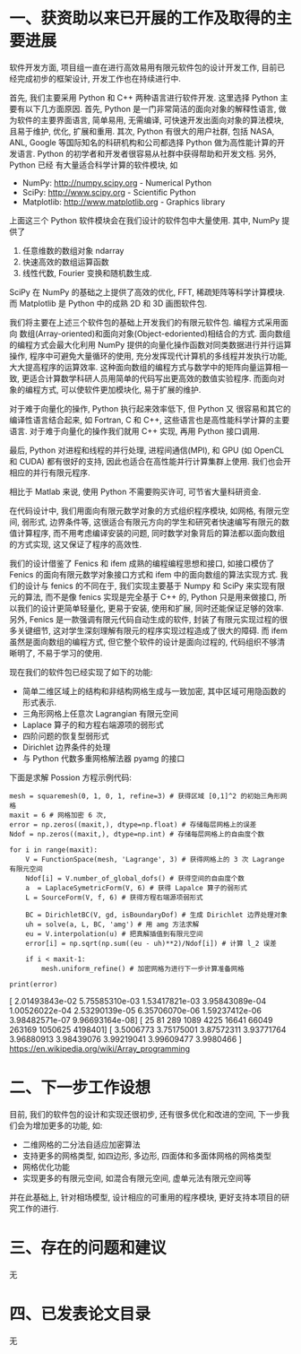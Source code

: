 # 一、获资助以来已开展的工作及取得的主要进展
软件开发方面, 项目组一直在进行高效易用有限元软件包的设计开发工作,
目前已经完成初步的框架设计, 开发工作也在持续进行中.  

首先, 我们主要采用 Python 和 C++ 两种语言进行软件开发. 这里选择 Python
主要有以下几方面原因. 首先, Python 是一门非常简洁的面向对象的解释性语言,
做为软件的主要界面语言, 简单易用, 无需编译, 可快速开发出面向对象的算法模块,
且易于维护, 优化, 扩展和重用. 其次, Python 有很大的用户社群, 包括 NASA, ANL,
Google 等国际知名的科研机构和公司都选择 Python 做为高性能计算的开发语言.
Python 的初学者和开发者很容易从社群中获得帮助和开发文档. 另外, Python 已经
有大量适合科学计算的软件模块, 如

* NumPy: http://numpy.scipy.org - Numerical Python
* SciPy: http://www.scipy.org - Scientific Python
* Matplotlib: http://www.matplotlib.org - Graphics library

上面这三个 Python 软件模块会在我们设计的软件包中大量使用. 其中, NumPy 提供了 

1. 任意维数的数组对象 ndarray
2. 快速高效的数组运算函数
3. 线性代数, Fourier 变换和随机数生成.

SciPy 在 NumPy 的基础之上提供了高效的优化, FFT, 稀疏矩阵等科学计算模块. 而
Matplotlib 是 Python 中的成熟 2D 和 3D 画图软件包.

我们将主要在上述三个软件包的基础上开发我们的有限元软件包. 编程方式采用面向
数组(Array-oriented)和面向对象(Object-edoriented)相结合的方式.
面向数组的编程方式会最大化利用 NumPy
提供的向量化操作函数对同类数据进行并行运算操作, 程序中可避免大量循环的使用,
充分发挥现代计算机的多线程并发执行功能, 大大提高程序的运算效率.
这种面向数组的编程方式与数学中的矩阵向量运算相一致,
更适合计算数学科研人员用简单的代码写出更高效的数值实验程序.
而面向对象的编程方式, 可以使软件更加模块化, 易于扩展的维护.

对于难于向量化的操作, Python 执行起来效率低下, 但 Python 又
很容易和其它的编译性语言结合起来, 如 Fortran, C 和 C++,
这些语言也是高性能科学计算的主要语言. 对于难于向量化的操作我们就用 C++ 实现, 再用
Python 接口调用.

最后, Python 对进程和线程的并行处理, 进程间通信(MPI), 和 GPU (如 OpenCL 和
CUDA) 都有很好的支持, 因此也适合在高性能并行计算集群上使用.
我们也会开相应的并行有限元程序. 

相比于 Matlab 来说, 使用 Python 不需要购买许可, 可节省大量科研资金.

在代码设计中, 我们用面向有限元数学对象的方式组织程序模块, 如网格, 有限元空间, 弱形式,
边界条件等, 这很适合有限元方向的学生和研究者快速编写有限元的数值计算程序,
而不用考虑编译安装的问题, 同时数学对象背后的算法都以面向数组的方式实现,
这又保证了程序的高效性. 

我们的设计借鉴了 Fenics 和 ifem 成熟的编程编程思想和接口, 如接口模仿了 Fenics
的面向有限元数学对象接口方式和 ifem 中的面向数组的算法实现方式. 我们的设计与
fenics 的不同在于, 我们实现主要基于 Numpy 和 SciPy 来实现有限元的算法, 而不是像
fenics 实现是完全基于 C++ 的, Python 只是用来做接口,
所以我们的设计更简单轻量化, 更易于安装, 使用和扩展, 同时还能保证足够的效率.
另外, Fenics 是一款强调有限元代码自动生成的软件, 封装了有限元实现过程的很多关键细节,
这对学生深刻理解有限元的程序实现过程造成了很大的障碍. 而 ifem 虽然是面向数组的编程方式,
但它整个软件的设计是面向过程的, 代码组织不够清晰明了, 不易于学习的使用.

现在我们的软件包已经实现了如下的功能:

* 简单二维区域上的结构和非结构网格生成与一致加密, 其中区域可用隐函数的形式表示.
* 三角形网格上任意次 Lagrangian 有限元空间
* Laplace 算子的和方程右端源项的弱形式
* 四阶问题的恢复型弱形式
* Dirichlet 边界条件的处理
* 与 Python 代数多重网格解法器 pyamg 的接口 

下面是求解 Possion 方程示例代码:

```
mesh = squaremesh(0, 1, 0, 1, refine=3) # 获得区域 [0,1]^2 的初始三角形网格
maxit = 6 # 网格加密 6 次, 
error = np.zeros((maxit,), dtype=np.float) # 存储每层网格上的误差
Ndof = np.zeros((maxit,), dtype=np.int) # 存储每层网格上的自由度个数

for i in range(maxit):
    V = FunctionSpace(mesh, 'Lagrange', 3) # 获得网格上的 3 次 Lagrange 有限元空间 
    Ndof[i] = V.number_of_global_dofs() # 获得空间的自由度个数 
    a  = LaplaceSymetricForm(V, 6) # 获得 Lapalce 算子的弱形式
    L = SourceForm(V, f, 6) # 获得方程右端源项弱形式

    BC = DirichletBC(V, gd, isBoundaryDof) # 生成 Dirichlet 边界处理对象 
    uh = solve(a, L, BC, 'amg') # 用 amg 方法求解 
    eu = V.interpolation(u) # 把真解插值到有限元空间 
    error[i] = np.sqrt(np.sum((eu - uh)**2)/Ndof[i]) # 计算 l_2 误差

    if i < maxit-1:
        mesh.uniform_refine() # 加密网格为进行下一步计算准备网格 

print(error)
```

[  2.01493843e-02   5.75585310e-03   1.53417821e-03   3.95843089e-04 1.00526022e-04   2.53290139e-05   6.35706070e-06   1.59237412e-06 3.98482571e-07   9.96693164e-08]
[  25      81     289    1089    4225   16641   66049  263169 1050625 4198401]
[ 3.5006773   3.75175001  3.87572311  3.93771764  3.96880913  3.98439076 3.99219041  3.99609477  3.9980466 ]
 https://en.wikipedia.org/wiki/Array_programming

# 二、下一步工作设想

目前, 我们的软件包的设计和实现还很初步, 还有很多优化和改进的空间,
下一步我们会为增加更多的功能, 如:

* 二维网格的二分法自适应加密算法
* 支持更多的网格类型, 如四边形, 多边形, 四面体和多面体网格的网格类型
* 网格优化功能
* 实现更多的有限元空间, 如混合有限元空间, 虚单元法有限元空间等 

并在此基础上, 针对相场模型, 设计相应的可重用的程序模块, 更好支持本项目的研究工作的进行.


# 三、存在的问题和建议
无
# 四、已发表论文目录
无
